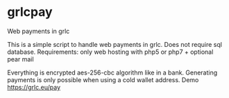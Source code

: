 # grlcpay
Web payments in grlc

This is a simple script to handle web payments in grlc.
Does not require sql database.
Requirements: only web hosting with php5 or php7 + optional pear mail

Everything is encrypted aes-256-cbc algorithm like in a bank.
Generating payments is only possible when using a cold wallet address.
Demo https://grlc.eu/pay
